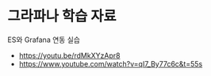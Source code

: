 # 그라파나 학습 자료
ES와 Grafana 연동 실습
- https://youtu.be/rdMkXYzApr8
- https://www.youtube.com/watch?v=qI7_By77c6c&t=55s
